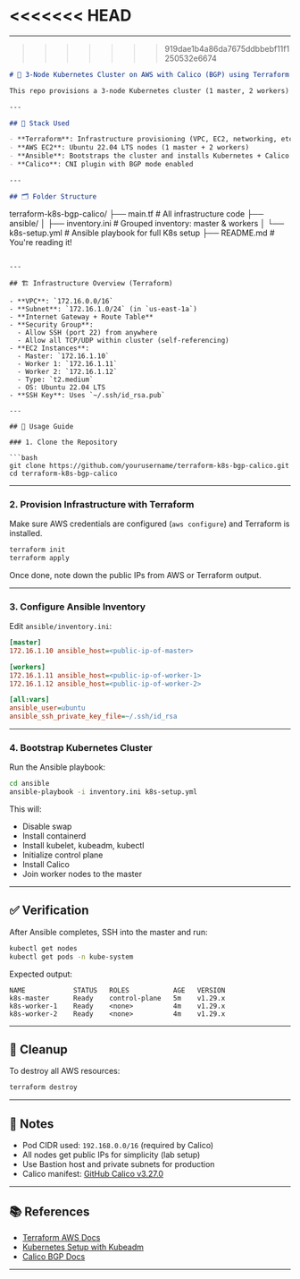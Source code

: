 <<<<<<< HEAD
=======
---

>>>>>>> 919dae1b4a86da7675ddbbebf11f1250532e6674
```markdown
# 🚀 3-Node Kubernetes Cluster on AWS with Calico (BGP) using Terraform & Ansible

This repo provisions a 3-node Kubernetes cluster (1 master, 2 workers) on AWS in a **single availability zone** using **Terraform** and **Ansible**. The cluster uses **Calico** for networking with **BGP** enabled.

---

## 🔧 Stack Used

- **Terraform**: Infrastructure provisioning (VPC, EC2, networking, etc.)
- **AWS EC2**: Ubuntu 22.04 LTS nodes (1 master + 2 workers)
- **Ansible**: Bootstraps the cluster and installs Kubernetes + Calico
- **Calico**: CNI plugin with BGP mode enabled

---

## 🗂️ Folder Structure

```

terraform-k8s-bgp-calico/
├── main.tf                 # All infrastructure code
├── ansible/
│   ├── inventory.ini       # Grouped inventory: master & workers
│   └── k8s-setup.yml       # Ansible playbook for full K8s setup
├── README.md               # You're reading it!

````

---

## 🏗️ Infrastructure Overview (Terraform)

- **VPC**: `172.16.0.0/16`
- **Subnet**: `172.16.1.0/24` (in `us-east-1a`)
- **Internet Gateway + Route Table**
- **Security Group**:
  - Allow SSH (port 22) from anywhere
  - Allow all TCP/UDP within cluster (self-referencing)
- **EC2 Instances**:
  - Master: `172.16.1.10`
  - Worker 1: `172.16.1.11`
  - Worker 2: `172.16.1.12`
  - Type: `t2.medium`
  - OS: Ubuntu 22.04 LTS
- **SSH Key**: Uses `~/.ssh/id_rsa.pub`

---

## 🚀 Usage Guide

### 1. Clone the Repository

```bash
git clone https://github.com/yourusername/terraform-k8s-bgp-calico.git
cd terraform-k8s-bgp-calico
````

---

### 2. Provision Infrastructure with Terraform

Make sure AWS credentials are configured (`aws configure`) and Terraform is installed.

```bash
terraform init
terraform apply
```

Once done, note down the public IPs from AWS or Terraform output.

---

### 3. Configure Ansible Inventory

Edit `ansible/inventory.ini`:

```ini
[master]
172.16.1.10 ansible_host=<public-ip-of-master>

[workers]
172.16.1.11 ansible_host=<public-ip-of-worker-1>
172.16.1.12 ansible_host=<public-ip-of-worker-2>

[all:vars]
ansible_user=ubuntu
ansible_ssh_private_key_file=~/.ssh/id_rsa
```

---

### 4. Bootstrap Kubernetes Cluster

Run the Ansible playbook:

```bash
cd ansible
ansible-playbook -i inventory.ini k8s-setup.yml
```

This will:

* Disable swap
* Install containerd
* Install kubelet, kubeadm, kubectl
* Initialize control plane
* Install Calico
* Join worker nodes to the master

---

## ✅ Verification

After Ansible completes, SSH into the master and run:

```bash
kubectl get nodes
kubectl get pods -n kube-system
```

Expected output:

```
NAME            STATUS   ROLES           AGE   VERSION
k8s-master      Ready    control-plane   5m    v1.29.x
k8s-worker-1    Ready    <none>          4m    v1.29.x
k8s-worker-2    Ready    <none>          4m    v1.29.x
```

---

## 🧼 Cleanup

To destroy all AWS resources:

```bash
terraform destroy
```

---

## 📌 Notes

* Pod CIDR used: `192.168.0.0/16` (required by Calico)
* All nodes get public IPs for simplicity (lab setup)
* Use Bastion host and private subnets for production
* Calico manifest: [GitHub Calico v3.27.0](https://raw.githubusercontent.com/projectcalico/calico/v3.27.0/manifests/calico.yaml)

---

## 📚 References

* [Terraform AWS Docs](https://registry.terraform.io/providers/hashicorp/aws/latest/docs)
* [Kubernetes Setup with Kubeadm](https://kubernetes.io/docs/setup/production-environment/tools/kubeadm/)
* [Calico BGP Docs](https://docs.tigera.io/calico/latest/networking/bgp/bgp)

---